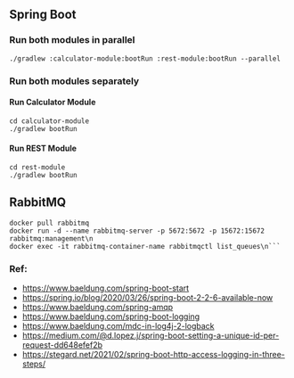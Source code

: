 
## Spring Boot


### Run both modules in parallel
```ssh
./gradlew :calculator-module:bootRun :rest-module:bootRun --parallel
```
### Run both modules separately

#### Run Calculator Module
```ssh
cd calculator-module
./gradlew bootRun
```
#### Run REST Module
```ssh
cd rest-module
./gradlew bootRun
```
## RabbitMQ
```ssh
docker pull rabbitmq
docker run -d --name rabbitmq-server -p 5672:5672 -p 15672:15672 rabbitmq:management\n
docker exec -it rabbitmq-container-name rabbitmqctl list_queues\n```
```

### Ref:
- https://www.baeldung.com/spring-boot-start
- https://spring.io/blog/2020/03/26/spring-boot-2-2-6-available-now
- https://www.baeldung.com/spring-amqp
- https://www.baeldung.com/spring-boot-logging
- https://www.baeldung.com/mdc-in-log4j-2-logback
- https://medium.com/@d.lopez.j/spring-boot-setting-a-unique-id-per-request-dd648efef2b
- https://stegard.net/2021/02/spring-boot-http-access-logging-in-three-steps/